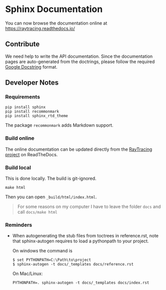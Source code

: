 # Sphinx Documentation
You can now browse the documentation online at https://raytracing.readthedocs.io/ 

## Contribute
We need help to write the API documentation. 
Since the documentation pages are auto-generated from the doctrings, 
please follow the required [Google Docstring](https://www.sphinx-doc.org/en/master/usage/extensions/example_google.html#example-google)
 format. 

## Developer Notes
### Requirements
```
pip install sphinx
pip install recommonmark
pip install sphinx_rtd_theme
```
The package `recommonmark` adds Markdown support.

### Build online
The online documentation can be updated directly from the [RayTracing project](https://readthedocs.org/projects/raytracing/) on ReadTheDocs.

### Build local
This is done locally. The build is git-ignored. 
```
make html
```
Then you can open `_build/html/index.html`.

> For some reasons on my computer I have to leave the folder `docs` and call `docs/make html`

### Reminders
- When autogenerating the stub files from toctrees in reference.rst, note that sphinx-autogen requires to load a pythonpath to your project. 
    
    On windows the command is 
    ```
  $ set PYTHONPATH=C:\Path\to\project
  $ sphinx-autogen -t docs/_templates docs/reference.rst
  ```
    On Mac/Linux:
    ```
  PYTHONPATH=. sphinx-autogen -t docs/_templates docs/index.rst
  ```
